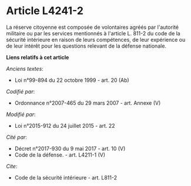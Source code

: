 # Article L4241-2

La réserve citoyenne est composée de volontaires agréés par l'autorité militaire ou par les services mentionnés à l'article
L. 811-2 du code de la sécurité intérieure en raison de leurs compétences, de leur expérience ou de leur intérêt pour les
questions relevant de la défense nationale.

**Liens relatifs à cet article**

_Anciens textes_:

  - Loi n°99-894 du 22 octobre 1999 - art. 20 (Ab)

_Codifié par_:

  - Ordonnance n°2007-465 du 29 mars 2007 - art. Annexe (V)

_Modifié par_:

  - Loi n°2015-912 du 24 juillet 2015 - art. 22

_Cité par_:

  - Décret n°2017-930 du 9 mai 2017 - art. 10 (V)
  - Code de la défense. - art. L4211-1 (V)

_Cite_:

  - Code de la sécurité intérieure - art. L811-2
